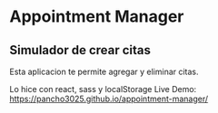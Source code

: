 # Appointment Manager

## Simulador de crear citas

Esta aplicacion te permite agregar y eliminar citas.

Lo hice con react, sass y localStorage
Live Demo: https://pancho3025.github.io/appointment-manager/
